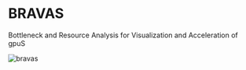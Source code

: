 # BRAVAS
Bottleneck and Resource Analysis for Visualization and Acceleration of gpuS

![bravas](https://github.com/OkkeVanEck/bravas/assets/39912605/4a73d3ea-2213-43f7-acf1-07de9878b21c)
